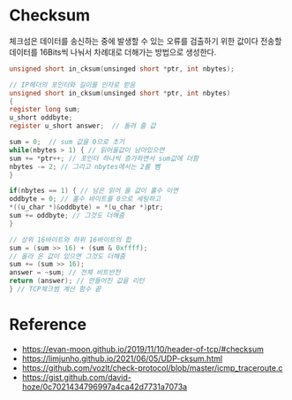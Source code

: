 # Checksum
체크섬은 데이터를 송신하는 중에 발생할 수 있는 오류를 검출하기 위한 값이다
전송할 데이터를 16Bits씩 나눠서 차례대로 더해가는 방법으로 생성한다.

```c
unsigned short in_cksum(unsinged short *ptr, int nbytes);

// IP헤더의 포인터와 길이를 인자로 받음
unsigned short in_cksum(unsinged short *ptr, int nbytes)
{
register long sum;
u_short oddbyte;
register u_short answer;  // 돌려 줄 값

sum = 0;  // sum 값을 0으로 초기
while(nbytes > 1) { // 읽어올값이 남아있으면
sum += *ptr++; // 포인터 하나씩 증가하면서 sum값에 더함
nbytes -= 2; // 그리고 nbytes에서는 2를 뺌
}

if(nbytes == 1) { // 남은 읽어 올 값이 홀수 이면
oddbyte = 0; // 홀수 바이트를 0으로 세팅하고
*((u_char *)&oddbyte) = *(u_char *)ptr;
sum += oddbyte; // 그것도 더해줌
}

// 상위 16바이트와 하위 16바이트의 합
sum = (sum >> 16) + (sum & 0xffff); 
// 올라 온 값이 있으면 그것도 더해줌
sum += (sum >> 16);
answer = ~sum; // 전체 비트반전
return (answer); // 만들어진 값을 리턴
} // TCP체크썸 계산 함수 끝

```


# Reference
* https://evan-moon.github.io/2019/11/10/header-of-tcp/#checksum
* https://limjunho.github.io/2021/06/05/UDP-cksum.html
* https://github.com/vozlt/check-protocol/blob/master/icmp_traceroute.c
* https://gist.github.com/david-hoze/0c7021434796997a4ca42d7731a7073a

